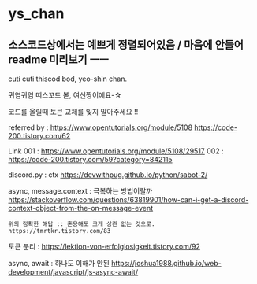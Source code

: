 # ys_chan
소스코드상에서는 예쁘게 정렬되어있음 / 
마음에 안들어 readme 미리보기 ㅡㅡ
----------------------------------------

cuti cuti thiscod bod, yeo-shin chan.

귀염귀염 띠스꼬드 볻, 여신짱이에요-☆

코드를 올릴때 토큰 교체를 잊지 말아주세요 !!

referred by :
https://www.opentutorials.org/module/5108
https://code-200.tistory.com/62

Link 001   : https://www.opentutorials.org/module/5108/29517
002        : https://code-200.tistory.com/59?category=842115


discord.py : ctx
https://devwithpug.github.io/python/sabot-2/

async, message.context : 극복하는 방법이랄까
https://stackoverflow.com/questions/63819901/how-can-i-get-a-discord-context-object-from-the-on-message-event

    위의 정확한 해답 :: 혼용해도 크게 상관 없는 것으로.
    https://tmrtkr.tistory.com/83


토큰 분리 :
https://lektion-von-erfolglosigkeit.tistory.com/92

async, await : 하나도 이해가 안된
https://joshua1988.github.io/web-development/javascript/js-async-await/
